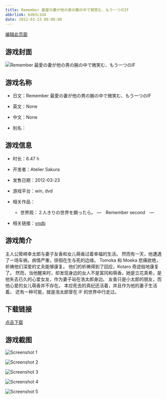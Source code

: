 ```yaml
---
title: Remember 最愛の妻が他の男の腕の中で微笑む、もう一つのIF
abbrlink: 6d63c1d4
date: 2012-03-23 00:00:00
---
```

[编辑此页面](https://github.com/ACG-3/ADV3-source/blob/main/source/_posts/games/Remember%20%E6%9C%80%E6%84%9B%E3%81%AE%E5%A6%BB%E3%81%8C%E4%BB%96%E3%81%AE%E7%94%B7%E3%81%AE%E8%85%95%E3%81%AE%E4%B8%AD%E3%81%A7%E5%BE%AE%E7%AC%91%E3%82%80%E3%80%81%E3%82%82%E3%81%86%E4%B8%80%E3%81%A4%E3%81%AEIF.md)

## 游戏封面

![Remember 最愛の妻が他の男の腕の中で微笑む、もう一つのIF](https%3A//pan.timero.xyz/onedrive/img_lib_001/Remember%20%E6%9C%80%E6%84%9B%E3%81%AE%E5%A6%BB%E3%81%8C%E4%BB%96%E3%81%AE%E7%94%B7%E3%81%AE%E8%85%95%E3%81%AE%E4%B8%AD%E3%81%A7%E5%BE%AE%E7%AC%91%E3%82%80%E3%80%81%E3%82%82%E3%81%86%E4%B8%80%E3%81%A4%E3%81%AEIF_cover.avif)


## 游戏名称

- 日文：Remember 最愛の妻が他の男の腕の中で微笑む、もう一つのIF
- 英文：None
- 中文：None

- 别名：


## 游戏信息

- 时长：6.47 h
- 开发者：Atelier Sakura
- 发售日期：2012-03-23
- 游戏平台：win, dvd
- 相关作品：
   - 世界观：２人きりの世界を願ったら。 ―　Remember second　―

- 相关链接：[vndb](https://vndb.org/v9330)


## 游戏简介

主人公筱崎幸太郎与妻子友香和女儿萌香过着幸福的生活。
然而有一天，他遭遇了一场车祸，病情严重，徘徊在生与死的边缘。
Tomoka 和 Moeka 悲痛欲绝，祈祷他们深爱的丈夫能够康复。
他们的祈祷得到了回应，Kotaro 奇迹般地康复了。
然而，当他醒来时，却发现身边的女人不是富冈和萌香。她是立花真希，是他失去已久的心爱女友，作为妻子站在浩太郎身边。
友香只是小太郎的朋友，而他心爱的女儿萌香并不存在。
本应死去的真纪还活着，并且作为他的妻子生活着。
还有一种可能，就是浩太郎曾在 IF 的世界中行走过。


## 下载链接

[点击下载](https://pan.timero.xyz/onedrive/adv_lib_001/Remember%20%E6%9C%80%E6%84%9B%E3%81%AE%E5%A6%BB%E3%81%8C%E4%BB%96%E3%81%AE%E7%94%B7%E3%81%AE%E8%85%95%E3%81%AE%E4%B8%AD%E3%81%A7%E5%BE%AE%E7%AC%91%E3%82%80%E3%80%81%E3%82%82%E3%81%86%E4%B8%80%E3%81%A4%E3%81%AEIF)


## 游戏截图


![Screenshot 1](https%3A//pan.timero.xyz/onedrive/img_lib_001/Remember%20%E6%9C%80%E6%84%9B%E3%81%AE%E5%A6%BB%E3%81%8C%E4%BB%96%E3%81%AE%E7%94%B7%E3%81%AE%E8%85%95%E3%81%AE%E4%B8%AD%E3%81%A7%E5%BE%AE%E7%AC%91%E3%82%80%E3%80%81%E3%82%82%E3%81%86%E4%B8%80%E3%81%A4%E3%81%AEIF_Screenshot_1.avif)

![Screenshot 2](https%3A//pan.timero.xyz/onedrive/img_lib_001/Remember%20%E6%9C%80%E6%84%9B%E3%81%AE%E5%A6%BB%E3%81%8C%E4%BB%96%E3%81%AE%E7%94%B7%E3%81%AE%E8%85%95%E3%81%AE%E4%B8%AD%E3%81%A7%E5%BE%AE%E7%AC%91%E3%82%80%E3%80%81%E3%82%82%E3%81%86%E4%B8%80%E3%81%A4%E3%81%AEIF_Screenshot_2.avif)

![Screenshot 3](https%3A//pan.timero.xyz/onedrive/img_lib_001/Remember%20%E6%9C%80%E6%84%9B%E3%81%AE%E5%A6%BB%E3%81%8C%E4%BB%96%E3%81%AE%E7%94%B7%E3%81%AE%E8%85%95%E3%81%AE%E4%B8%AD%E3%81%A7%E5%BE%AE%E7%AC%91%E3%82%80%E3%80%81%E3%82%82%E3%81%86%E4%B8%80%E3%81%A4%E3%81%AEIF_Screenshot_3.avif)

![Screenshot 4](https%3A//pan.timero.xyz/onedrive/img_lib_001/Remember%20%E6%9C%80%E6%84%9B%E3%81%AE%E5%A6%BB%E3%81%8C%E4%BB%96%E3%81%AE%E7%94%B7%E3%81%AE%E8%85%95%E3%81%AE%E4%B8%AD%E3%81%A7%E5%BE%AE%E7%AC%91%E3%82%80%E3%80%81%E3%82%82%E3%81%86%E4%B8%80%E3%81%A4%E3%81%AEIF_Screenshot_4.avif)

![Screenshot 5](https%3A//pan.timero.xyz/onedrive/img_lib_001/Remember%20%E6%9C%80%E6%84%9B%E3%81%AE%E5%A6%BB%E3%81%8C%E4%BB%96%E3%81%AE%E7%94%B7%E3%81%AE%E8%85%95%E3%81%AE%E4%B8%AD%E3%81%A7%E5%BE%AE%E7%AC%91%E3%82%80%E3%80%81%E3%82%82%E3%81%86%E4%B8%80%E3%81%A4%E3%81%AEIF_Screenshot_5.avif)

